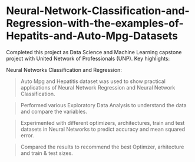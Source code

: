 # Neural-Network-Classification-and-Regression-with-the-examples-of-Hepatits-and-Auto-Mpg-Datasets
Completed this project as Data Science and Machine Learning capstone project with United Network of Professionals (UNP). Key highlights:

Neural Networks Classification and Regression:
> Auto Mpg and Hepatitis dataset was used to show practical applications of Neural Network Regression and Neural Network Classification. 


> Performed various Exploratory Data Analysis to understand the data and compare the variables.



> Experimented with  different optimizers, architectures, train and test datasets in Neural Networks to predict accuracy and mean squared error.




> Compared the results to recommend the best Optimzer, arhitecture and train & test sizes.
